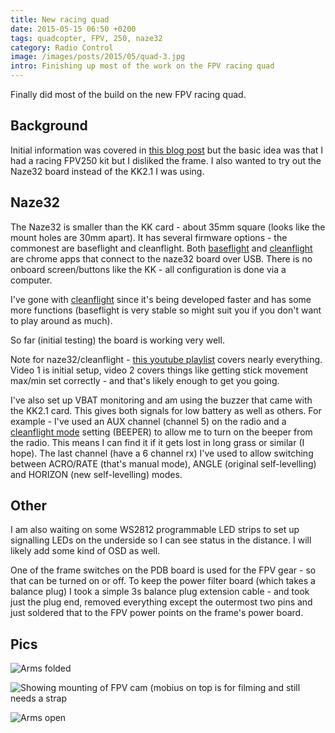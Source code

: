 ```yaml
---
title: New racing quad
date: 2015-05-15 06:50 +0200
tags: quadcopter, FPV, 250, naze32
category: Radio Control
image: /images/posts/2015/05/quad-3.jpg
intro: Finishing up most of the work on the FPV racing quad
---
```


Finally did most of the build on the new FPV racing quad.

## Background

Initial information was covered in [this blog post](/2015/04/21/racing-250-frame-change/) but the basic idea was that I had a racing FPV250 kit but I disliked the frame. I also wanted to try out the Naze32 board instead of the KK2.1 I was using.

## Naze32

The Naze32 is smaller than the KK card - about 35mm square (looks like the mount holes are 30mm apart). It has several firmware options - the commonest are baseflight and cleanflight. Both [baseflight](https://chrome.google.com/webstore/detail/baseflight-configurator/mppkgnedeapfejgfimkdoninnofofigk) and [cleanflight](https://chrome.google.com/webstore/detail/cleanflight-configurator/enacoimjcgeinfnnnpajinjgmkahmfgb) are chrome apps that connect to the naze32 board over USB. There is no onboard screen/buttons like the KK - all configuration is done via a computer.

I've gone with [cleanflight](http://cleanflight.com/) since it's being developed faster and has some more functions (baseflight is very stable so might suit you if you don't want to play around as much).

So far (initial testing) the board is working very well.

Note for naze32/cleanflight - [this youtube playlist](https://www.youtube.com/playlist?list=PLYsWjANuAm4p47OBBTOo4Xr3lNUc8PFpc) covers nearly everything. Video 1 is initial setup, video 2 covers things like getting stick movement max/min set correctly - and that's likely enough to get you going.

I've also set up VBAT monitoring and am using the buzzer that came with the KK2.1 card. This gives both signals for low battery as well as others. For example - I've used an AUX channel (channel 5) on the radio and a [cleanflight mode](https://github.com/cleanflight/cleanflight/blob/master/docs/Modes.md) setting (BEEPER) to allow me to turn on the beeper from the radio. This means I can find it if it gets lost in long grass or similar (I hope). The last channel (have a 6 channel rx) I've used to allow switching between ACRO/RATE (that's manual mode), ANGLE (original self-levelling) and HORIZON (new self-levelling) modes.

## Other

I am also waiting on some WS2812 programmable LED strips to set up signalling LEDs on the underside so I can see status in the distance. I will likely add some kind of OSD as well.

One of the frame switches on the PDB board is used for the FPV gear - so that can be turned on or off. To keep the power filter board (which takes a balance plug) I took a simple 3s balance plug extension cable - and took just the plug end, removed everything except the outermost two pins and just soldered that to the FPV power points on the frame's power board.

## Pics

![Arms folded](/images/posts/2015/05/quad-1.jpg)

![Showing mounting of FPV cam (mobius on top is for filming and still needs a strap](/images/posts/2015/05/quad-2.jpg)

![Arms open](/images/posts/2015/05/quad-3.jpg)

